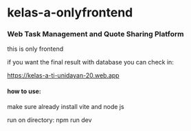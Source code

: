# kelas-a-onlyfrontend

### Web Task Management and Quote Sharing Platform

this is only frontend

if you want the final result with database you can check in:

https://kelas-a-ti-unidayan-20.web.app



#### how to use:
make sure already install vite and node js

run on directory: npm run dev
